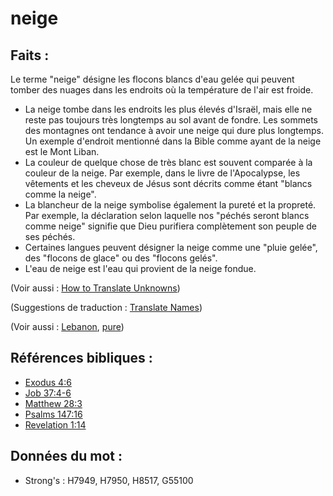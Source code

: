 # neige

## Faits :

Le terme "neige" désigne les flocons blancs d'eau gelée qui peuvent tomber des nuages dans les endroits où la température de l'air est froide.

* La neige tombe dans les endroits les plus élevés d'Israël, mais elle ne reste pas toujours très longtemps au sol avant de fondre. Les sommets des montagnes ont tendance à avoir une neige qui dure plus longtemps. Un exemple d'endroit mentionné dans la Bible comme ayant de la neige est le Mont Liban.
* La couleur de quelque chose de très blanc est souvent comparée à la couleur de la neige. Par exemple, dans le livre de l'Apocalypse, les vêtements et les cheveux de Jésus sont décrits comme étant "blancs comme la neige".
* La blancheur de la neige symbolise également la pureté et la propreté. Par exemple, la déclaration selon laquelle nos "péchés seront blancs comme neige" signifie que Dieu purifiera complètement son peuple de ses péchés.
* Certaines langues peuvent désigner la neige comme une "pluie gelée", des "flocons de glace" ou des "flocons gelés".
* L'eau de neige est l'eau qui provient de la neige fondue.

(Voir aussi : [How to Translate Unknowns](rc://en/ta/man/translate/translate-unknown))

(Suggestions de traduction : [Translate Names](rc://en/ta/man/translate/translate-names))

(Voir aussi : [Lebanon](../names/lebanon.md), [pure](../kt/purify.md))

## Références bibliques :

* [Exodus 4:6](rc://en/tn/help/exo/04/06)
* [Job 37:4-6](rc://en/tn/help/job/37/04)
* [Matthew 28:3](rc://en/tn/help/mat/28/03)
* [Psalms 147:16](rc://en/tn/help/psa/147/16)
* [Revelation 1:14](rc://en/tn/help/rev/01/14)

## Données du mot :

* Strong's : H7949, H7950, H8517, G55100
